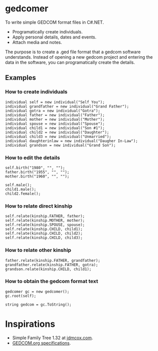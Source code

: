 # gedcomer
To write simple GEDCOM format files in C#.NET.

* Programatically create individuals.
* Apply personal details, dates and events.
* Attach media and notes.

The purpose is to create a .ged file format that a gedcom software understands.
Instead of opening a new gedcom project and entering the data in the software, you can programatically create the details.

## Examples

### How to create individuals

	individual self = new individual("Self You");
	individual grandfather = new individual("Grand Father");
	individual gotra = new individual("Gotra");
	individual father = new individual("Father");
	individual mother = new individual("Mother");
	individual spouse = new individual("Spouse");
	individual child1 = new individual("Son #1");
	individual child2 = new individual("Daughter");
	individual child3 = new individual("Unmarried");
	individual daughterinlaw = new individual("Daugher In-Law");
	individual grandson = new individual("Grand Son");

### How to edit the details

	self.birth("1980", "", "");
	father.birth("1955", "", "");
	mother.birth("1960", "", "");
  
	self.male();
	child1.male();
	child2.female();

### How to relate direct kinship

	self.relate(kinship.FATHER, father);
	self.relate(kinship.MOTHER, mother);
	self.relate(kinship.SPOUSE, spouse);
	self.relate(kinship.CHILD, child1);
	self.relate(kinship.CHILD, child2);
	self.relate(kinship.CHILD, child3);
  
### How to relate other kinship

	father.relate(kinship.FATHER, grandfather);
	grandfather.relate(kinship.FATHER, gotra);            
	grandson.relate(kinship.CHILD, child1);

### How to obtain the gedcom format text
	gedcomer gc = new gedcomer();
	gc.root(self);

	string gedcom = gc.ToString();

# Inspirations
* Simple Family Tree 1.32 at [jdmcox.com](http://www.jdmcox.com).
* [GEDCOM.org specifications](https://www.gedcom.org/gedcom.html).
